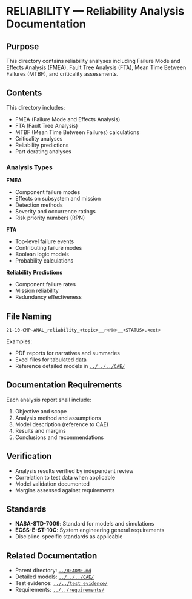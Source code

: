 # RELIABILITY — Reliability Analysis Documentation

## Purpose

This directory contains reliability analyses including Failure Mode and Effects Analysis (FMEA), Fault Tree Analysis (FTA), Mean Time Between Failures (MTBF), and criticality assessments.

## Contents

This directory includes:
- FMEA (Failure Mode and Effects Analysis)
- FTA (Fault Tree Analysis)
- MTBF (Mean Time Between Failures) calculations
- Criticality analyses
- Reliability predictions
- Part derating analyses

### Analysis Types

**FMEA**
- Component failure modes
- Effects on subsystem and mission
- Detection methods
- Severity and occurrence ratings
- Risk priority numbers (RPN)

**FTA**
- Top-level failure events
- Contributing failure modes
- Boolean logic models
- Probability calculations

**Reliability Predictions**
- Component failure rates
- Mission reliability
- Redundancy effectiveness

## File Naming

```
21-10-CMP-ANAL_reliability_<topic>__r<NN>__<STATUS>.<ext>
```

Examples:
- PDF reports for narratives and summaries
- Excel files for tabulated data
- Reference detailed models in [`../../../CAE/`](../../../CAE/)

## Documentation Requirements

Each analysis report shall include:
1. Objective and scope
2. Analysis method and assumptions
3. Model description (reference to CAE)
4. Results and margins
5. Conclusions and recommendations

## Verification

- Analysis results verified by independent review
- Correlation to test data when applicable
- Model validation documented
- Margins assessed against requirements

## Standards

- **NASA-STD-7009**: Standard for models and simulations
- **ECSS-E-ST-10C**: System engineering general requirements
- Discipline-specific standards as applicable

## Related Documentation

- Parent directory: [`../README.md`](../README.md)
- Detailed models: [`../../../CAE/`](../../../CAE/)
- Test evidence: [`../../test_evidence/`](../../test_evidence/)
- Requirements: [`../../requirements/`](../../requirements/)
